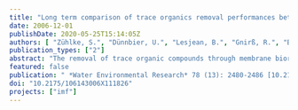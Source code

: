 ```yaml
---
title: "Long term comparison of trace organics removal performances between conventional and membrane activated sludge processes"
date: 2006-12-01
publishDate: 2020-05-25T15:14:05Z
authors: [ "Zühlke, S.", "Dünnbier, U.", "Lesjean, B.", "Gnirß, R.", "Buisson, H." ]
publication_types: ["2"]
abstract: "The removal of trace organic compounds through membrane bioreactors (MBR) in comparison to a conventional wastewater treatment plant (WWTP) in a long term study was investigated. Two MBR pilot plants were operated in parallel to a full-scale WWTP, fed with the same municipal raw waste water. Bulk organic parameters such as COD and TOC, high polar compounds (phenazone-type pharmaceuticals, their metabolites and carbamazepine), and less polar estrogenic steroids (estradiol, estrone and ethinylestradiol) were quantified. The removal rate of phenazone, propyphenazone and formylaminoantipyrine by the conventional WWTP was below 15 %. Significant higher removal rates (60-70 %) started to be clearly monitored with the pilot plants after about 5 months. The removal of the drug metabolite acetylaminoantipyrine during conventional treatment was below 30 % and reached 70 % in both pilot plant. Higher removal rates coincided here with higher temperatures at the summer time. Carbamazepine was not removed during conventional and membrane activated sludge treatment.The conventional WWTP removed in average more than 90 % of the natural steroids estrone and estradiol and about 80 % of the synthetic ethinylestradiol. The elimination of estradiol and estrone by the MBR processes were of about 99 % and Ethinylestradiol was removed by about 95 %."
featured: false
publication: " *Water Environmental Research* 78 (13): 2480-2486 [10.2175/106143006X111826](https://doi.org/10.2175/106143006X111826)"
doi: "10.2175/106143006X111826"
projects: ["imf"]
---
```


